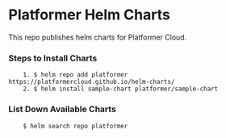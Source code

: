 # Platformer Helm Charts

This repo publishes helm charts for Platformer Cloud.

<h3> Steps to Install Charts </h3>

```
    1. $ helm repo add platformer https://platformercloud.github.io/helm-charts/
    2. $ helm install sample-chart platformer/sample-chart
```

<h3> List Down Available Charts </h3>

```
    $ helm search repo platformer
```
